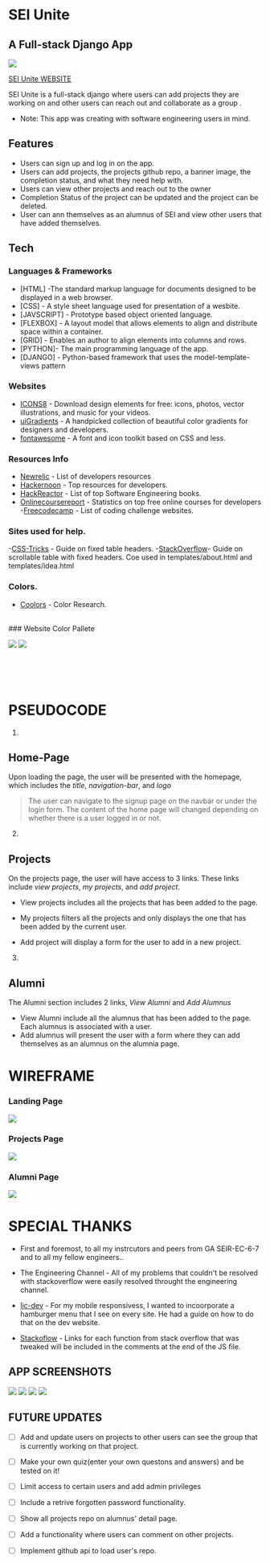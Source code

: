 # SEI Unite
## A Full-stack Django App


![](Images/logowf.jpg)

[SEI Unite WEBSITE](https://sei-unite.herokuapp.com/)

SEI Unite is a full-stack django where users can add projects they are working on and other users can reach out and collaborate as a group . 

- Note: This app was creating with software engineering users in mind.


## Features

- Users can sign up and log in on the app.
- Users can add projects, the projects github repo, a banner image, the completion status, and what they need help with.
- Users can view other projects and reach out to the owner
- Completion Status of the project can be updated and the project can be deleted.
- User can ann themselves as an alumnus of SEI and view other users that have added themselves.

## Tech

### Languages & Frameworks

- [HTML] -The standard markup language for documents designed to be displayed in a web browser. 
- [CSS] - A style sheet language used for presentation of a wesbite.
- [JAVSCRIPT] - Prototype based object oriented language.
- [FLEXBOX] -  A layout model that allows elements to align and distribute space within a container. 
- [GRID] - Enables an author to align elements into columns and rows.
- [PYTHON]- The main programming language of the app.
- [DJANGO] - Python-based framework that uses the model-template-views pattern

### Websites
- [ICONS8](https://icons8.com/) - Download design elements for free: icons, photos, vector illustrations, and music for your videos.
- [uiGradients](https://uigradients.com/#Venice) - A handpicked collection of beautiful color gradients for designers and developers​.
- [fontawesome](https://fontawesome.com) - A font and icon toolkit based on CSS and less.

### Resources Info
- [Newrelic](https://newrelic.com/blog/nerd-life/developer-resources-roundup) - List of developers resources
- [Hackernoon](https://hackernoon.com/top-resources-for-software-engineers-how-a-new-grad-can-find-a-job-fvhr3yjz) - Top resources for developers.
- [HackReactor](https://www.hackreactor.com/blog/7-books-software-engineers-need-to-read-to-get-ahead) - List of top Software Engineering books.
- [Onlinecoursereport](https://www.onlinecoursereport.com/free/software-development/) - Statistics on top free online courses for developers
-[Freecodecamp](https://www.freecodecamp.org/news/the-10-most-popular-coding-challenge-websites-of-2016-fb8a5672d22f/) - List of coding challenge websites.

### Sites used for help.
-[CSS-Tricks](https://css-tricks.com/position-sticky-and-table-headers/) - Guide on fixed table headers.
-[StackOverflow](https://stackoverflow.com/questions/19559197/how-to-make-scrollable-table-with-fixed-headers-using-css)- Guide on scrollable table with fixed headers. Coe used in templates/about.html and templates/idea.html


### Colors.
- [Coolors](https://www.coolors.co/) - Color Research. 
<br>
### Website Color Pallete

![](main_app/static/img/palette1.jpg)
![](main_app/static/img/color-palette1.jpg)


<br> <br>
<br>



# PSEUDOCODE

1.
 ## Home-Page <br>
Upon loading the page, the user will be presented with the homepage, which includes the _title_, _navigation-bar_, and _logo_
    
>The user can navigate to the signup page on the navbar or under the login form. The content of the home page will changed depending on whether there is a user logged in or not.
2. 
## Projects <br>
On the projects page, the user will have access to 3 links. These links include _view projects_, _my projects_, and _add project_.

- View projects includes all the projects that has been added to the page.

- My projects filters all the projects and only displays the one that has been added by the current user.
- Add project will display a form for the user to add in a new project. 




3.

 ## Alumni <br>
The Alumni section includes 2 links, _View Alumni_ and _Add Alumnus_

- View Alumni include all the alumnus that has been added to the page. Each alumnus is associated with a user.
- Add alumnus will present the user with a form where they can add themselves as an alumnus on the alumnia page.
    



 # WIREFRAME
### Landing Page
![](main_app/static/img/landingpage.png)

### Projects Page
![](main_app/static/img/projectspage.png)

### Alumni Page
![](main_app/static/img/alumnipage.png)




# SPECIAL THANKS
- First and foremost, to all my instrcutors and peers from GA SEIR-EC-6-7 and to all my fellow engineers..

- The Engineering Channel - All of my problems that couldn't be resolved with stackoverflow were easily resolved throught the engineering channel.

- [ljc-dev](https://dev.to/ljcdev/easy-hamburger-menu-with-js-2do0) - For my mobile responsivess, I wanted to incoorporate a hamburger menu that I see on every site. He had a guide on how to do that on the dev website. 

- [Stackoflow](www.stackoverflow.com) - Links for each function from stack overflow that was tweaked will be included in the comments at the end of the JS file.

## APP SCREENSHOTS
![](main_app/static/img/screenshot1.png) ![](main_app/static/img/screenshot2.png)
![](main_app/static/img/screenshot3.png) ![](main_app/static/img/screenshot4.png)



## FUTURE UPDATES

- [ ] Add and update users on projects to other users can see the group that is currently working on that project.
- [ ] Make your own quiz(enter your own questons and answers) and be tested on it!
- [ ] Limit access to certain users and add admin privileges 
- [ ] Include a retrive forgotten password functionality.
- [ ] Show all projects repo on alumnus' detail page.
- [ ] Add a functionality where users can comment on other projects.
- [ ] Implement github api to load user's repo.






 
 
 
 
 
 
 
 
 
            
